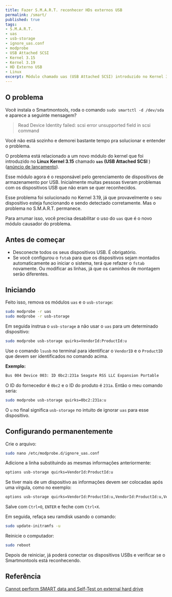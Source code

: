 ```yaml
---
title: Fazer S.M.A.R.T. reconhecer HDs externos USB
permalink: /smart/
published: true
tags:
- S.M.A.R.T.
- uas
- usb-storage
- ignore_uas.conf
- modprobe
- USB Attached SCSI
- Kernel 3.15
- Kernel 3.19
- HD Externo USB
- Linux
excerpt: Módulo chamado uas (USB Attached SCSI) introduzido no Kernel 3.15 impede certos HDs externos de serem verificados pelo S.M.A.R.T.
---
```

## O problema

Você instala o Smartmontools, roda o comando `sudo smartctl -d /dev/sda` e aparece a seguinte mensagem?

> Read Device Identity failed: scsi error unsupported field in scsi command

Você não está sozinho e demorei bastante tempo pra solucionar e entender o problema.

O problema está relacionado a um novo módulo do kernel que foi introduzido no **Linux Kernel 3.15** chamado **`uas` (USB Attached SCSI** ) ([anúncio de lançamento](https://www.phoronix.com/scan.php?page=news_item&px=MTcyMTk)).

Esse módulo agora é o responsável pelo gerenciamento de dispositivos de armazenamento por USB. Inicialmente muitas pessoas tiveram problemas com os dispositivos USB que não eram se quer reconhecidos.

Esse problema foi solucionado no Kernel 3.19, já que provavelmente o seu dispositivo esteja funcionando e sendo detectado corretamente. Mas o problema no S.M.A.R.T. permanece.

Para arrumar isso, você precisa desabilitar o uso do `uas` que é o novo módulo causador do problema.



## Antes de começar 

- Desconecte todos os seus dispositivos USB. É obrigatório.
- Se você configurou o `fstab` para que os dispositivos sejam montados automaticamente ao iniciar o sistema, terá que refazer o `fstab` novamente. Ou modificar as linhas, já que os caminhos de montagem serão diferentes.



## Iniciando

Feito isso, remova os módulos `uas` e o `usb-storage`:

```sh
sudo modprobe -r uas
sudo modprobe -r usb-storage
```

Em seguida instrua o `usb-storage` a não usar o `uas` para um determinado dispositivo:

```sh
sudo modprobe usb-storage quirks=VendorId:ProductId:u
```

Use o comando `lsusb` no terminal para identificar o `VendorID` e o `ProductID` que devem ser identificados no comando acima. 

**Exemplo:**

```sh
Bus 004 Device 003: ID 0bc2:231a Seagate RSS LLC Expansion Portable
```

O ID do fornecedor é `0bc2` e o ID do produto é `231a`. Então o meu comando seria:

```sh
sudo modprobe usb-storage quirks=0bc2:231a:u
```

O `u` no final significa `usb-storage` no intuito de ignorar `uas` para esse dispositivo.



## Configurando permanentemente

Crie o arquivo:

```sh
sudo nano /etc/modprobe.d/ignore_uas.conf
```

Adicione a linha substituindo as mesmas informações anteriormente:

```sh
options usb-storage quirks=VendorId:ProductId:u
```

Se tiver mais de um dispositivo as informações devem ser colocadas após uma vírgula, como no exemplo:

```sh
options usb-storage quirks=VendorId:ProductId:u,VendorId:ProductId:u,VendorId:ProductId:u
```

Salve com ```Ctrl+O```, ```ENTER``` e feche com ```Ctrl+X```.

Em seguida, refaça seu ramdisk usando o comando:

```sh
sudo update-initramfs -u
```

Reinicie o computador:

```sh
sudo reboot
```

Depois de reiniciar, já poderá conectar os dispositivos USBs e verificar se o Smartmontools está reconhecendo.



## Referência 
[Cannot perform SMART data and Self-Test on external hard drive](https://askubuntu.com/questions/637450/cannot-perform-smart-data-and-self-test-on-external-hard-drive/692892#692892)